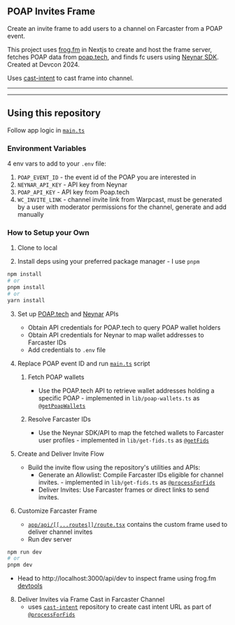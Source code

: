 ## POAP Invites Frame
Create an invite frame to add users to a channel on Farcaster from a POAP event.

This project uses [frog.fm](https://frog.fm) in Nextjs to create and host the frame server, fetches POAP data from [poap.tech](https://poap.tech), and finds fc users using [Neynar SDK](https://docs.neynar.com). Created at Devcon 2024.

Uses [cast-intent](https://github.com/iSpeakNerd/cast-intent) to cast frame into channel.

---
---

## Using this repository
Follow app logic in [`main.ts`](https://github.com/iSpeakNerd/poap-invites-frame/blob/main/main.ts) 
### Environment Variables
4 env vars to add to your `.env` file:
1. `POAP_EVENT_ID` - the event id of the POAP you are interested in
2. `NEYNAR_API_KEY` - API key from Neynar
3. `POAP_API_KEY` - API key from Poap.tech
4. `WC_INVITE_LINK` - channel invite link from Warpcast, must be generated by a user with moderator permissions for the channel, generate and add manually

### How to Setup your Own
1. Clone to local

3. Install deps using your preferred package manager - I use `pnpm`
```bash
npm install  
# or  
pnpm install  
# or  
yarn install  
```

3. Set up [POAP.tech](https://poap.tech) and [Neynar](https://docs.neynar.com) APIs
    - Obtain API credentials for POAP.tech to query POAP wallet holders
    - Obtain API credentials for Neynar to map wallet addresses to Farcaster IDs
    - Add credentials to `.env` file

4. Replace POAP event ID and run [`main.ts`](https://github.com/iSpeakNerd/poap-invites-frame/blob/main/main.ts) script
    
    1. Fetch POAP wallets
        - Use the POAP.tech API to retrieve wallet addresses holding a specific POAP - implemented in `lib/poap-wallets.ts` as [`@getPoapWallets`](https://github.com/iSpeakNerd/poap-invites-frame/blob/main/lib/poap-wallets.ts#L64)
    
    2. Resolve Farcaster IDs
        - Use the Neynar SDK/API to map the fetched wallets to Farcaster user profiles - implemented in `lib/get-fids.ts` as [`@getFids`](https://github.com/iSpeakNerd/poap-invites-frame/blob/main/lib/get-fids.ts#L22)

6. Create and Deliver Invite Flow
    - Build the invite flow using the repository's utilities and APIs:
      - Generate an Allowlist: Compile Farcaster IDs eligible for channel invites. - implemented in `lib/get-fids.ts` as [`@processForFids`](https://github.com/iSpeakNerd/poap-invites-frame/blob/main/lib/get-fids.ts#L40)
      - Deliver Invites: Use Farcaster frames or direct links to send invites.
7. Customize Farcaster Frame
    - [`app/api/[[...routes]]/route.tsx`](https://github.com/iSpeakNerd/poap-invites-frame/blob/main/app/api/%5B%5B...routes%5D%5D/route.tsx) contains the custom frame used to deliver channel invites
    - Run dev server
```bash
npm run dev
# or
pnpm dev
```
- Head to http://localhost:3000/api/dev to inspect frame using frog.fm [devtools](https://frog.fm/concepts/devtools)

8. Deliver Invites via Frame Cast in Farcaster Channel
    - uses [`cast-intent`](https://github.com/iSpeakNerd/cast-intent) repository to create cast intent URL as part of [`@processForFids`](https://github.com/iSpeakNerd/poap-invites-frame/blob/main/lib/get-fids.ts#L40)

